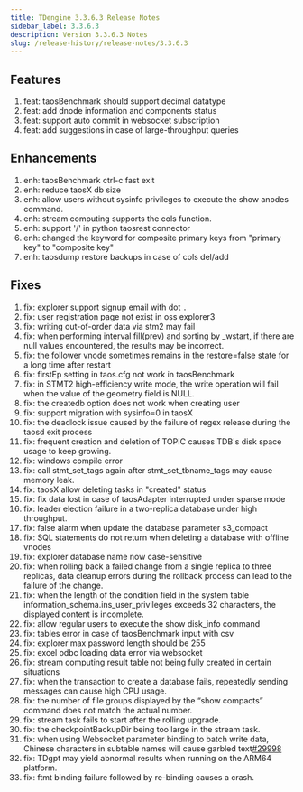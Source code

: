```yaml
---
title: TDengine 3.3.6.3 Release Notes
sidebar_label: 3.3.6.3
description: Version 3.3.6.3 Notes
slug: /release-history/release-notes/3.3.6.3
---
```


## Features

  1. feat: taosBenchmark should support decimal datatype
  2. feat: add dnode information and components status
  3. feat: support auto commit in websocket subscription
  4. feat: add suggestions in case of large-throughput queries

## Enhancements

  1. enh: taosBenchmark ctrl-c fast exit
  2. enh: reduce taosX db size
  3. enh: allow users without sysinfo privileges to execute the show anodes command.
  4. enh: stream computing supports the cols function.
  5. enh: support '/' in python taosrest connector
  6. enh: changed the keyword for composite primary keys from "primary key" to "composite key"
  7. enh: taosdump restore backups in case of cols del/add

## Fixes

  1. fix: explorer support signup email with dot `.`
  2. fix: user registration page not exist in oss explorer3
  3. fix: writing out-of-order data via stm2 may fail
  4. fix: when performing interval fill(prev) and sorting by _wstart, if there are null values encountered, the results may be incorrect.
  5. fix: the follower vnode sometimes remains in the restore=false state for a long time after restart
  6. fix: firstEp setting in taos.cfg not work in taosBenchmark
  7. fix: in STMT2 high-efficiency write mode, the write operation will fail when the value of the geometry field is NULL.
  8. fix: the createdb option does not work when creating user
  9. fix: support migration with sysinfo=0 in taosX
 10. fix: the deadlock issue caused by the failure of regex release during the taosd exit process
 11. fix: frequent creation and deletion of TOPIC causes TDB's disk space usage to keep growing.
 12. fix: windows compile error
 13. fix: call stmt_set_tags again after stmt_set_tbname_tags may cause memory leak.
 14. fix: taosX allow deleting tasks in "created" status
 15. fix: fix data lost in case of taosAdapter interrupted under sparse mode
 16. fix: leader election failure in a two-replica database under high throughput.
 17. fix: false alarm when update the database parameter s3_compact
 18. fix: SQL statements do not return when deleting a database with offline vnodes
 19. fix: explorer database name now case-sensitive
 20. fix: when rolling back a failed change from a single replica to three replicas, data cleanup errors during the rollback process can lead to the failure of the change.
 21. fix: when the length of the condition field in the system table information_schema.ins_user_privileges exceeds 32 characters, the displayed content is incomplete.
 22. fix: allow regular users to execute the show disk_info command
 23. fix: tables error in case of taosBenchmark input with csv
 24. fix: explorer max password length should be 255
 25. fix: excel odbc loading data error via websocket
 26. fix: stream computing result table not being fully created in certain situations
 27. fix: when the transaction to create a database fails, repeatedly sending messages can cause high CPU usage.
 28. fix: the number of file groups displayed by the “show compacts” command does not match the actual number.
 29. fix: stream task fails to start after the rolling upgrade.
 30. fix: the checkpointBackupDir being too large in the stream task.
 31. fix: when using Websocket parameter binding to batch write data, Chinese characters in subtable names will cause garbled text[#29998](https://github.com/taosdata/TDengine/issues/29998)
 32. fix: TDgpt may yield abnormal results when running on the ARM64 platform.
 33. fix: ftmt binding failure followed by re-binding causes a crash.
